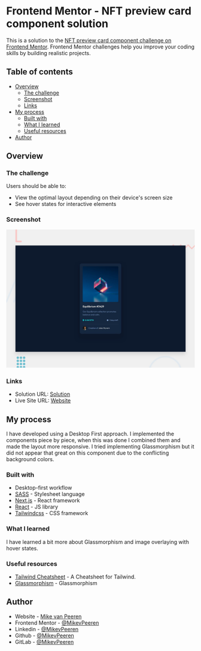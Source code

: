 # Frontend Mentor - NFT preview card component solution

This is a solution to the [NFT preview card component challenge on Frontend Mentor](https://www.frontendmentor.io/challenges/nft-preview-card-component-SbdUL_w0U). Frontend Mentor challenges help you improve your coding skills by building realistic projects.

## Table of contents

- [Overview](#overview)
  - [The challenge](#the-challenge)
  - [Screenshot](#screenshot)
  - [Links](#links)
- [My process](#my-process)
  - [Built with](#built-with)
  - [What I learned](#what-i-learned)
  - [Useful resources](#useful-resources)
- [Author](#author)

## Overview

### The challenge

Users should be able to:

- View the optimal layout depending on their device's screen size
- See hover states for interactive elements

### Screenshot

![desktop-design](/public/preview.jpg)

### Links

- Solution URL: [Solution](https://www.frontendmentor.io/solutions/nextjs-tailwindcss-Ffg4Sh3yn)
- Live Site URL: [Website](https://nft-preview-card-component-one.vercel.app/)

## My process

I have developed using a Desktop First approach. I implemented the components piece by piece, when this was done I combined them and made the layout more responsive.
I tried implementing Glassmorphism but it did not appear that great on this component due to the conflicting background colors.

### Built with

- Desktop-first workflow
- [SASS](https://sass-lang.com/) - Stylesheet language
- [Next.js](https://nextjs.org/) - React framework
- [React](https://reactjs.org/) - JS library
- [Tailwindcss](https://tailwindcss.com/) - CSS framework

### What I learned

I have learned a bit more about Glassmorphism and image overlaying with hover states.

### Useful resources

- [Tailwind Cheatsheet](https://nerdcave.com/tailwind-cheat-sheet) - A Cheatsheet for Tailwind.
- [Glassmorphism](https://uxdesign.cc/glassmorphism-in-user-interfaces-1f39bb1308c9) - Glassmorphism

## Author

- Website - [Mike van Peeren](https://mikevpeeren.nl/)
- Frontend Mentor - [@MikevPeeren](https://www.frontendmentor.io/profile/MikevPeeren)
- Linkedin - [@MikevPeeren](https://www.linkedin.com/in/mikevpeeren/)
- Github - [@MikevPeeren](https://www.github.com/MikevPeeren)
- GitLab - [@MikevPeeren](https://www.gitlab.com/MikevPeeren)
